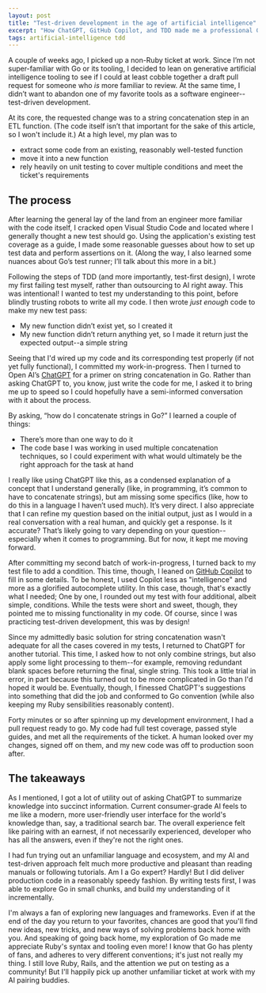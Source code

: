 ```yaml
---
layout: post
title: "Test-driven development in the age of artificial intelligence"
excerpt: "How ChatGPT, GitHub Copilot, and TDD made me a professional Go programmer in less than an hour. Kind of."
tags: artificial-intelligence tdd
---
```


A couple of weeks ago, I picked up a non-Ruby ticket at work. Since I’m not super-familiar with Go or its tooling, I decided to lean on generative artificial intelligence tooling to see if I could at least cobble together a draft pull request for someone who _is_ more familiar to review. At the same time, I didn’t want to abandon one of my favorite tools as a software engineer--test-driven development.

At its core, the requested change was to a string concatenation step in an ETL function. (The code itself isn’t that important for the sake of this article, so I won't include it.) At a high level, my plan was to

- extract some code from an existing, reasonably well-tested function
- move it into a new function
- rely heavily on unit testing to cover multiple conditions and meet the ticket's requirements

## The process

After learning the general lay of the land from an engineer more familiar with the code itself, I cracked open Visual Studio Code and located where I generally thought a new test should go. Using the application's existing test coverage as a guide, I made some reasonable guesses about how to set up test data and perform assertions on it. (Along the way, I also learned some nuances about Go’s test runner; I’ll talk about this more in a bit.)

Following the steps of TDD (and more importantly, test-first design), I wrote my first failing test myself, rather than outsourcing to AI right away. This was intentional! I wanted to test my understanding to this point, before blindly trusting robots to write all my code. I then wrote _just enough_ code to make my new test pass:

- My new function didn’t exist yet, so I created it
- My new function didn’t return anything yet, so I made it return just the expected output--a simple string

Seeing that I'd wired up my code and its corresponding test properly (if not yet fully functional), I committed my work-in-progress. Then I turned to Open AI’s [ChatGPT] for a primer on string concatenation in Go. Rather than asking ChatGPT to, you know, just write the code for me, I asked it to bring me up to speed so I could hopefully have a semi-informed conversation with it about the process.

By asking, “how do I concatenate strings in Go?” I learned a couple of things:

- There’s more than one way to do it
- The code base I was working in used multiple concatenation techniques, so I could experiment with what would ultimately be the right approach for the task at hand

I really like using ChatGPT like this, as a condensed explanation of a concept that I understand generally (like, in programming, it’s common to have to concatenate strings), but am missing some specifics (like, how to do this in a language I haven’t used much). It’s very direct. I also appreciate that I can refine my question based on the initial output, just as I would in a real conversation with a real human, and quickly get a response. Is it accurate? That’s likely going to vary depending on your question--especially when it comes to programming. But for now, it kept me moving forward.

After committing my second batch of work-in-progress, I turned back to my test file to add a condition. This time, though, I leaned on [GitHub Copilot] to fill in some details. To be honest, I used Copilot less as "intelligence" and more as a glorified autocomplete utility. In this case, though, that's exactly what I needed; One by one, I rounded out my test with four additional, albeit simple, conditions. While the tests were short and sweet, though, they pointed me to missing functionality in my code. Of course, since I was practicing test-driven development, this was by design!

Since my admittedly basic solution for string concatenation wasn't adequate for all the cases covered in my tests, I returned to ChatGPT for another tutorial. This time, I asked how to not only combine strings, but also apply some light processing to them--for example, removing redundant blank spaces before returning the final, single string. This took a little trial in error, in part because this turned out to be more complicated in Go than I'd hoped it would be. Eventually, though, I finessed ChatGPT's suggestions into something that did the job and conformed to Go convention (while also keeping my Ruby sensibilities reasonably content).

Forty minutes or so after spinning up my development environment, I had a pull request ready to go. My code had full test coverage, passed style guides, and met all the requirements of the ticket. A human looked over my changes, signed off on them, and my new code was off to production soon after.

## The takeaways

As I mentioned, I got a lot of utility out of asking ChatGPT to summarize knowledge into succinct information. Current consumer-grade AI feels to me like a modern, more user-friendly user interface for the world's knowledge than, say, a traditional search bar. The overall experience felt like pairing with an earnest, if not necessarily experienced, developer who has all the answers, even if they're not the right ones.

I had fun trying out an unfamiliar language and ecosystem, and my AI and test-driven approach felt much more productive and pleasant than reading manuals or following tutorials. Am I a Go expert? Hardly! But I did deliver production code in a reasonably speedy fashion. By writing tests first, I was able to explore Go in small chunks, and build my understanding of it incrementally.

I'm always a fan of exploring new languages and frameworks. Even if at the end of the day you return to your favorites, chances are good that you'll find new ideas, new tricks, and new ways of solving problems back home with you. And speaking of going back home, my exploration of Go made me appreciate Ruby's syntax and tooling even more! I know that Go has plenty of fans, and adheres to very different conventions; it's just not really my thing. I still love Ruby, Rails, and the attention we put on testing as a community! But I'll happily pick up another unfamiliar ticket at work with my AI pairing buddies.

[ChatGPT]:https://openai.com/chatgpt
[GitHub Copilot]:https://github.com/features/copilot
